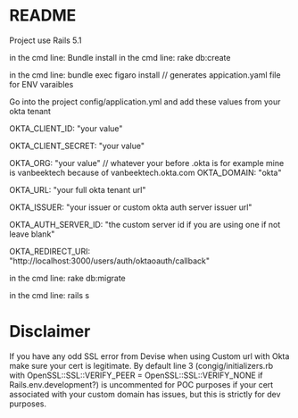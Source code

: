 # README
Project use Rails 5.1

in the cmd line: Bundle install
in the cmd line: rake db:create


in the cmd line: bundle exec figaro install // generates appication.yaml file for ENV varaibles


Go into the project config/application.yml and add these values from your okta tenant

OKTA_CLIENT_ID: "your value"

OKTA_CLIENT_SECRET: "your value"

OKTA_ORG: "your value" // whatever your before .okta is for example mine is vanbeektech because of vanbeektech.okta.com
OKTA_DOMAIN: "okta"

OKTA_URL: "your full okta tenant url"

OKTA_ISSUER: "your issuer or custom okta auth server issuer url"

OKTA_AUTH_SERVER_ID: "the custom server id if you are using one if not leave blank"

OKTA_REDIRECT_URI: "http://localhost:3000/users/auth/oktaoauth/callback"



in the cmd line: rake db:migrate

in the cmd line: rails s


# Disclaimer

If you have any odd SSL error from Devise when using Custom url with Okta make sure your cert is legitimate. By default line 3 (congig/initializers.rb with OpenSSL::SSL::VERIFY_PEER = OpenSSL::SSL::VERIFY_NONE if Rails.env.development?) is uncommented for POC purposes if your cert associated with your custom domain has issues, but this is strictly for dev purposes.


